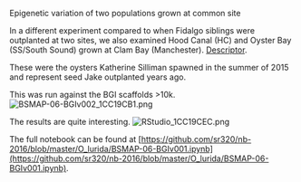Epigenetic variation of two populations grown at common site

In a different experiment compared to when Fidalgo siblings were outplanted at two sites, we also examined Hood Canal (HC) and Oyster Bay (SS/South Sound) grown at Clam Bay (Manchester). [Descriptor](https://github.com/RobertsLab/project-olympia.oyster-genomic/wiki/MBD-BSseq-December-2015). 

These were the oysters Katherine Silliman spawned in the summer of 2015 and represent seed Jake outplanted years ago. 

This was run against the BGI scaffolds >10k. 
<img src="http://eagle.fish.washington.edu/cnidarian/skitch/BSMAP-06-BGIv002_1CC19CB1.png" alt="BSMAP-06-BGIv002_1CC19CB1.png"/>

The results are quite interesting.
<img src="http://eagle.fish.washington.edu/cnidarian/skitch/RStudio_1CC19CEC.png" alt="RStudio_1CC19CEC.png"/>

The full notebook can be found at [https://github.com/sr320/nb-2016/blob/master/O_lurida/BSMAP-06-BGIv001.ipynb](https://github.com/sr320/nb-2016/blob/master/O_lurida/BSMAP-06-BGIv001.ipynb).

